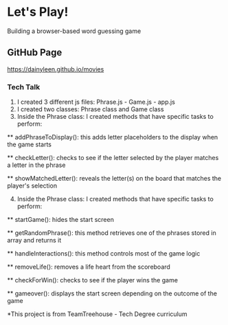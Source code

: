 # Let's Play!
Building a browser-based word guessing game

## GitHub Page
https://dainyleen.github.io/movies

### Tech Talk
1. I created 3 different js files: Phrase.js - Game.js - app.js
2. I created two classes: Phrase class and Game class
3. Inside the Phrase class: I created methods that have specific tasks to perform:

  ** addPhraseToDisplay(): this adds letter placeholders to the display when the game starts

  ** checkLetter(): checks to see if the letter selected by the player matches a letter in the phrase

  ** showMatchedLetter(): reveals the letter(s) on the board that matches the player's selection

4. Inside the Phrase class: I created methods that have specific tasks to perform:

  ** startGame(): hides the start screen 
  
  ** getRandomPhrase(): this method retrieves one of the phrases stored in array and returns it
  
  ** handleInteractions(): this method controls most of the game logic
  
  ** removeLife(): removes a life heart from the scoreboard
  
  ** checkForWin(): checks to see if the player wins the game
  
  ** gameover(): displays the start screen depending on the outcome of the game
  

*This project is from TeamTreehouse - Tech Degree curriculum
  
  
  
  
  
  
  



